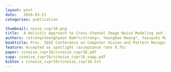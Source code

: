 ```yaml
---
layout: post
date:   2016-03-21
categories: publication

thumbnail: noise_cvpr16.png
title:  A Holistic Approach to Cross-Channel Image Noise Modeling and its Application to Image Denoising
authors: <strong>Seonghyeon Nam*</strong>, Youngbae Hwang*, Yasuyuki Matsushita, Seon Joo Kim
booktitle: Proc. IEEE Conference on Computer Vision and Pattern Recognition (CVPR) 2016
feature: Accepted as spotlight (acceptance rate 9.7%)
paper: ccnoise_cvpr16/ccnoise_cvpr16.pdf
supp: ccnoise_cvpr16/ccnoise_cvpr16_supp.pdf
bibtex : ccnoise_cvpr16/ccnoise_cvpr16.txt
---
```

